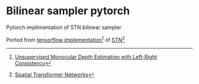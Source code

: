 # Bilinear sampler pytorch
Pytorch implimentation of STN bilinear sampler 

Ported from [tensorflow implementation](https://github.com/mrharicot/monodepth/blob/master/bilinear_sampler.py)[^1] of [STN](https://github.com/daviddao/spatial-transformer-tensorflow/blob/master/spatial_transformer.py)[^2]

[^1]: [Unsupervised Monocular Depth Estimation with Left-Right Consistency](https://arxiv.org/pdf/1609.03677.pdf)
[^2]: [Spatial Transformer Networks](https://arxiv.org/pdf/1506.02025.pdf)
